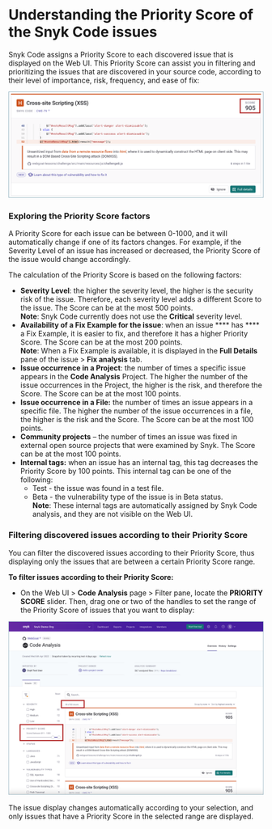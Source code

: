 # Understanding the Priority Score of the Snyk Code issues

Snyk Code assigns a Priority Score to each discovered issue that is displayed on the Web UI. This Priority Score can assist you in filtering and prioritizing the issues that are discovered in your source code, according to their level of importance, risk, frequency, and ease of fix:

![](<../../../../.gitbook/assets/Snyk Code - Results - Priority Score.png>)

### **Exploring the Priority Score factors**

A Priority Score for each issue can be between 0-1000, and it will automatically change if one of its factors changes. For example, if the Severity Level of an issue has increased or decreased, the Priority Score of the issue would change accordingly.

The calculation of the Priority Score is based on the following factors:

* **Severity Level**: the higher the severity level, the higher is the security risk of the issue. Therefore, each severity level adds a different Score to the issue. The Score can be at the most 500 points.\
  **Note**: Snyk Code currently does not use the **Critical** severity level.
* **Availability of a Fix Example for the issue**: when an issue \*\*\*\* has \*\*\*\* a Fix Example, it is easier to fix, and therefore it has a higher Priority Score. The Score can be at the most 200 points.\
  **Note**: When a Fix Example is available, it is displayed in the **Full Details** pane of the issue > **Fix analysis** tab.
* **Issue occurrence in a Project**: the number of times a specific issue appears in the **Code Analysis** Project. The higher the number of the issue occurrences in the Project, the higher is the risk, and therefore the Score. The Score can be at the most 100 points.
* **Issue occurrence in a File:** the number of times an issue appears in a specific file. The higher the number of the issue occurrences in a file, the higher is the risk and the Score. The Score can be at the most 100 points.
* **Community projects** – the number of times an issue was fixed in external open source projects that were examined by Snyk. The Score can be at the most 100 points.
* **Internal tags:** when an issue has an internal tag, this tag decreases the Priority Score by 100 points. This internal tag can be one of the following:
  * Test - the issue was found in a test file.
  * Beta - the vulnerability type of the issue is in Beta status.\
    **Note**: These internal tags are automatically assigned by Snyk Code analysis, and they are not visible on the Web UI.

### **Filtering discovered issues according to their Priority Score**

You can filter the discovered issues according to their Priority Score, thus displaying only the issues that are between a certain Priority Score range.

**To filter issues according to their Priority Score:**

* On the Web UI > **Code Analysis** page > Filter pane, locate the **PRIORITY SCORE** slider. Then, drag one or two of the handles to set the range of the Priority Score of issues that you want to display:

![](<../../../../.gitbook/assets/Snyk Code - Results - Priority Score - Filtering.png>)

The issue display changes automatically according to your selection, and only issues that have a Priority Score in the selected range are displayed.
